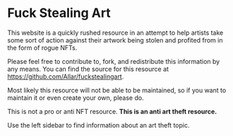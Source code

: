 # Fuck Stealing Art

This website is a quickly rushed resource in an attempt to help artists take some sort of action against their artwork being stolen and profited from in the form of rogue NFTs.

Please feel free to contribute to, fork, and redistribute this information by any means. You can find the source for this resource at https://github.com/Allar/fuckstealingart.

Most likely this resource will not be able to be maintained, so if you want to maintain it or even create your own, please do.

This is not a pro or anti NFT resource. **This is an anti art theft resource.**

Use the left sidebar to find information about an art theft topic.